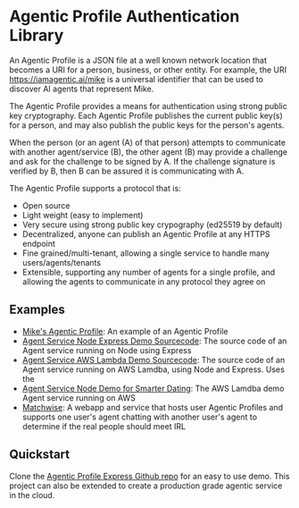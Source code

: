 # Agentic Profile Authentication Library

An Agentic Profile is a JSON file at a well known network location that becomes a URI for a person, business, or other entity.  For example, the URI https://iamagentic.ai/mike is a universal identifier that can be used to discover AI agents that represent Mike.

The Agentic Profile provides a means for authentication using strong public key cryptography.  Each Agentic Profile publishes the current public key(s) for a person, and may also publish the public keys for the person's agents.

When the person (or an agent (A) of that person) attempts to communicate with another agent/service (B), the other agent (B) may provide a challenge and ask for the challenge to be signed by A.  If the challenge signature is verified by B, then B can be assured it is communicating with A.

The Agentic Profile supports a protocol that is:
- Open source
- Light weight (easy to implement)
- Very secure using strong public key crypography (ed25519 by default)
- Decentralized, anyone can publish an Agentic Profile at any HTTPS endpoint
- Fine grained/multi-tenant, allowing a single service to handle many users/agents/tenants
- Extensible, supporting any number of agents for a single profile, and allowing the agents to communicate in any protocol they agree on


## Examples

- [Mike's Agentic Profile](https://iamagentic.ai/mike): An example of an Agentic Profile
- [Agent Service Node Express Demo Sourcecode](https://github.com/agentic-profile/agentic-profile-express): The source code of an Agent service running on Node using Express
- [Agent Service AWS Lambda Demo Sourcecode](https://github.com/agentic-profile/agentic-profile-node-lambda): The source code of an Agent service running on AWS Lamdba, using Node and Express.  Uses the 
- [Agent Service Node Demo for Smarter Dating](https://agents.smarterdating.ai/v1/status): The AWS Lamdba demo Agent service running on AWS
- [Matchwise](https://x.matchwise.ai): A webapp and service that hosts user Agentic Profiles and supports one user's agent chatting with another user's agent to determine if the real people should meet IRL

## Quickstart

Clone the [Agentic Profile Express Github repo](https://github.com/agentic-profile/agentic-profile-express/blob/main/README.md) for an easy to use demo.  This project can also be extended to create a production grade agentic service in the cloud.
